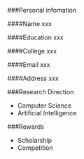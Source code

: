 ###Personal infomation

####Name xxx

####Education xxx

####College xxx

####Email xxx

####Address xxx

###Research Direction
- Computer Science
- Artificial Intelligence

###Rewards
- Scholarship
- Competition

